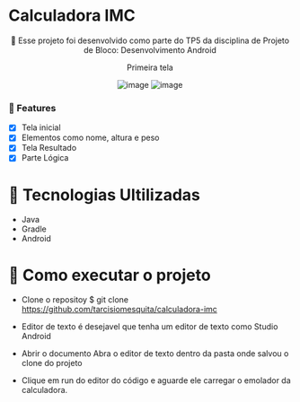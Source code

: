 # Calculadora IMC

<p align="center">🚀 Esse projeto foi desenvolvido como parte do TP5 da disciplina de Projeto de Bloco: Desenvolvimento Android</p>

<div align="center">

Primeira tela

![image](https://user-images.githubusercontent.com/64383080/168207981-e2385b81-7d1e-4cc3-8c2e-7d622e7c40c7.png)
![image](https://user-images.githubusercontent.com/64383080/168208142-85d284af-b5c0-4580-b908-5dc98d5b0e5a.png)

</div>


### :loudspeaker: Features 

- [x] Tela inicial
- [x] Elementos como nome, altura e peso
- [x] Tela Resultado
- [x] Parte Lógica

# :pushpin: Tecnologias Ultilizadas

- Java
- Gradle
- Android

# :electric_plug: Como executar o projeto

  - Clone o repositoy 
  $ git clone <https://github.com/tarcisiomesquita/calculadora-imc>
  
  - Editor de texto
  é desejavel que tenha um editor de texto como Studio Android
  
  - Abrir o documento
  Abra o editor de texto dentro da pasta onde salvou o clone do projeto
  
  - Clique em run do editor do código e aguarde ele carregar o emolador da calculadora.



